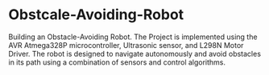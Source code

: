 # Obstcale-Avoiding-Robot
Building an Obstacle-Avoiding Robot.
The Project is implemented using the AVR Atmega328P microcontroller, Ultrasonic sensor, and L298N Motor Driver. The robot is designed to navigate autonomously and avoid obstacles in its path using a combination of sensors and control algorithms.
